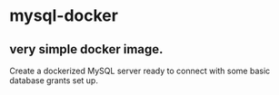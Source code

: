 # mysql-docker

## very simple docker image.

Create a dockerized MySQL server ready to connect with some basic database grants set up.
